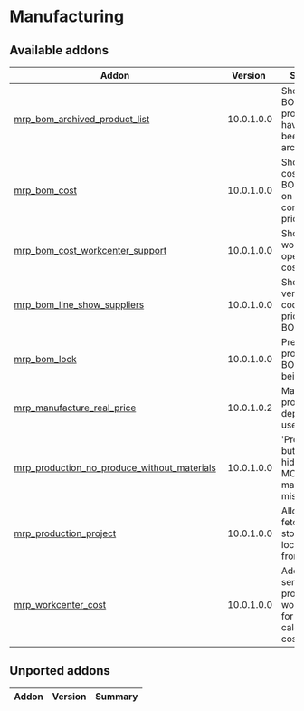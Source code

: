 Manufacturing
=============

[//]: # (addons)

Available addons
----------------
**Addon** | **Version** | **Summary**
--- | --- | ---
[mrp_bom_archived_product_list](mrp_bom_archived_product_list/) | 10.0.1.0.0 | Shows if BOM contains products that have since been archived
[mrp_bom_cost](mrp_bom_cost/) | 10.0.1.0.0 | Shows the cost of a BOM based on its components' prices
[mrp_bom_cost_workcenter_support](mrp_bom_cost_workcenter_support/) | 10.0.1.0.0 | Shows the workcenter operation costs on BOM
[mrp_bom_line_show_suppliers](mrp_bom_line_show_suppliers/) | 10.0.1.0.0 | Shows vendors, their codes and prices on BOM Lines
[mrp_bom_lock](mrp_bom_lock/) | 10.0.1.0.0 | Prevent product BOMs from being edited
[mrp_manufacture_real_price](mrp_manufacture_real_price/) | 10.0.1.0.2 | Manufactured product value depends on used quants
[mrp_production_no_produce_without_materials](mrp_production_no_produce_without_materials/) | 10.0.1.0.0 | 'Produce' button is hidden from MO if raw materials are missing
[mrp_production_project](mrp_production_project/) | 10.0.1.0.0 | Allows fetching MO stock locations from project
[mrp_workcenter_cost](mrp_workcenter_cost/) | 10.0.1.0.0 | Adds a service product to work center for calculating costs

Unported addons
----------------
**Addon** | **Version** | **Summary**
--- | --- | ---
